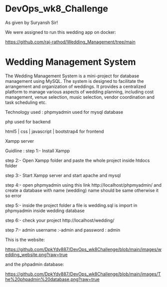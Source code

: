 # DevOps_wk8_Challenge


As given by Suryansh Sir!


We were assigned to run this wedding app on docker:


https://github.com/raj-rathod/Wedding_Management/tree/main


# Wedding Management System
The Wedding Management System is a mini-project for database management using MySQL. The system is designed to facilitate the arrangement and organization of weddings. It provides a centralized platform to manage various aspects of wedding planning, including cost management, venue selection, music selection, vendor coordination and task scheduling etc.

Technology used :
phpmyadmin used for mysql database

php used for backend

html5 | css | javascript | bootstrap4 for frontend

Xampp server

Guidline :
step 1:- Install Xampp

step 2:- Open Xampp folder and paste the whole project inside htdocs folder

step 3:- Start Xampp server and start apache and mysql

step 4:- open phpmyadmin using this link http://localhost/phpmyadmin/ and create a database with name (wedding) name should be same otherwise it so error

step 5:- inside the project folder a file is wedding.sql is import in phpmyadmin inside wedding database

step 6:- check your project http://localhost/wedding/

step 7:- admin username :-admin and password : admin



This is the website:

https://github.com/DpkYdv887/DevOps_wk8Challenge/blob/main/images/wedding_website.png?raw=true


and the phpadmin database:

https://github.com/DpkYdv887/DevOps_wk8Challenge/blob/main/images/The%20phpadmin%20database.png?raw=true
